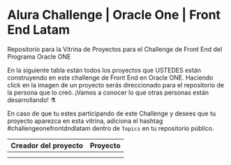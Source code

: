 # Alura Challenge | Oracle One | Front End Latam
Repositorio para la Vitrina de Proyectos para el Challenge de Front End del Programa Oracle ONE

En la siguiente tabla están todos los proyectos que USTEDES están construyendo en este challenge de Front End en Oracle ONE. Haciendo click en la imagen de un proyecto serás direccionado para el repositorio de la persona que lo creó. ¡Vamos a conocer lo que otras personas están desarrollando! ⚗️

En caso de que tu estes participando de este Challenge y desees que tu proyecto aparezca en esta vitrina, adiciona el hashtag #challengeonefrontdndlatam dentro de `Topics` en tu repositorio público.


| Creador del proyecto | Proyecto |
| --- | --- |
| <!-- CHANNEL_PROJECTS:START -->
| <!-- CHANNEL_PROJECTS:END -->
